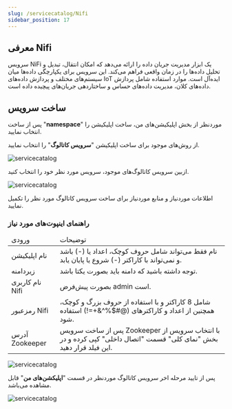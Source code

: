 ```yaml
---
slug: /servicecatalog/Nifi
sidebar_position: 17
---
```


## معرفی Nifi
سرویس NiFi یک ابزار مدیریت جریان داده را ارائه می‌دهد که امکان انتقال، تبدیل و تحلیل داده‌ها را در زمان واقعی فراهم می‌کند. این سرویس برای یکپارچگی داده‌ها میان سیستم‌های مختلف و پردازش داده‌های IoT ایده‌آل است. موارد استفاده شامل پردازش داده‌های کلان، مدیریت داده‌های حساس و ساختاردهی جریان‌های پیچیده داده است.


## ساخت سرویس
پس از ساخت "**namespace**" موردنظر از بخش اپلیکیشن‌های من، ساخت اپلیکیشن را انتخاب نمایید.

از روش‌های موجود برای ساخت اپلیکیشن "**سرویس کاتالوگ**" را انتخاب نمایید.

![servicecatalog](/img/servicecatalog/servicecatalog00.png)

ازبین سرویس کاتالوگ‌های موجود، سرویس مورد نظر خود را انتخاب کنید.



![servicecatalog](/img/servicecatalog/servicecatalog000.png)

اطلاعات موردنیاز و منابع موردنیاز برای ساخت سرویس کاتالوگ مورد نظر را تکمیل نمایید.

### راهنمای اینپوت‌های مورد نیاز
<table>
    <thead>
        <tr>
            <td>ورودی</td>
            <td>توضیحات</td>
        </tr>
    </thead>
    <tbody>
        <tr>
            <td>نام اپلیکیشن</td>
            <td>نام فقط می‌تواند شامل حروف کوچک، اعداد یا (-) باشد و نمی‌تواند با کاراکتر (-) شروع یا پایان یابد.</td>
        </tr>
         <tr>
            <td>زیردامنه</td>
            <td>توجه داشته باشید که دامنه باید بصورت یکتا باشد.</td>
        </tr>
        <tr>
            <td>نام کاربری Nifi</td>
            <td>بصورت پیش‌فرض admin است.</td>
        </tr>
        <tr>
            <td>رمزعبور Nifi</td>
            <td>شامل 8 کاراکتر و با استفاده از حروف بزرگ و کوچک، همچنین از اعداد و کاراکتر‌های (@#$%^&+=!) استفاده شود.</td>
        </tr>
        <tr>
            <td>آدرس Zookeeper</td>
           <td>پس از ساخت سرویس Zookeeper با انتخاب سرویس از بخش "نمای کلی" قسمت "اتصال داخلی" کپی کرده و در این فیلد قرار دهید. </td>
        </tr>
    </tbody>
</table> 

![servicecatalog](/img/servicecatalog/servicecatalog37.png)

 پس از تایید مرحله اخر سرویس کاتالوگ موردنظر در قسمت "**اپلیکشن‌های من**" قابل مشاهده می‌باشد.
 
 ![servicecatalog](/img/servicecatalog/servicecatalog38.png)


